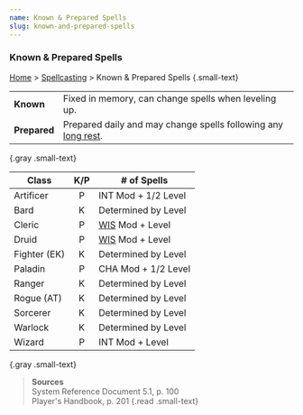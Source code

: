 ```yaml
---
name: Known & Prepared Spells
slug: known-and-prepared-spells
---
```

### Known & Prepared Spells
[Home](dm-operations-center) > [Spellcasting](spellcasting) > Known & Prepared Spells {.small-text}

|||
|:-|:-|
| **Known**    | Fixed in memory, can change spells when leveling up. |
| **Prepared** | Prepared daily and may change spells following any [long rest](long-rest). |
{.gray .small-text}

| Class        |K/P| # of Spells |
|--------------|:-:|-------------------------------------|
| Artificer    | P | INT Mod + 1/2 Level |
| Bard         | K | Determined by Level |
| Cleric       | P | [WIS](Wisdom) Mod + Level |
| Druid        | P | [WIS](Wisdom) Mod + Level |
| Fighter (EK) | K | Determined by Level |
| Paladin      | P | CHA Mod + 1/2 Level |
| Ranger       | K | Determined by Level |
| Rogue (AT)   | K | Determined by Level |
| Sorcerer     | K | Determined by Level |
| Warlock      | K | Determined by Level |
| Wizard       | P | INT Mod + Level |
{.gray .small-text}

> **Sources** <br/>
> System Reference Document 5.1, p. 100<br/>
> Player's Handbook, p. 201
{.read .small-text}
